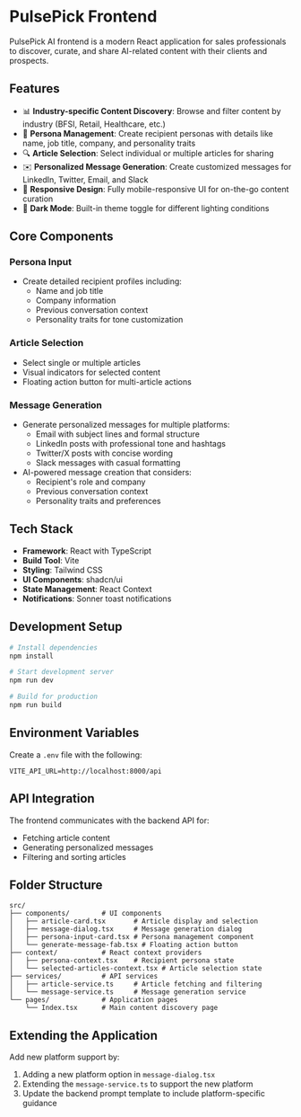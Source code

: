 # PulsePick Frontend

PulsePick AI frontend is a modern React application for sales professionals to discover, curate, and share AI-related content with their clients and prospects.

## Features

- 📊 **Industry-specific Content Discovery**: Browse and filter content by industry (BFSI, Retail, Healthcare, etc.)
- 👤 **Persona Management**: Create recipient personas with details like name, job title, company, and personality traits
- 🔍 **Article Selection**: Select individual or multiple articles for sharing
- ✉️ **Personalized Message Generation**: Create customized messages for LinkedIn, Twitter, Email, and Slack
- 📱 **Responsive Design**: Fully mobile-responsive UI for on-the-go content curation
- 🌙 **Dark Mode**: Built-in theme toggle for different lighting conditions

## Core Components

### Persona Input

- Create detailed recipient profiles including:
  - Name and job title
  - Company information
  - Previous conversation context
  - Personality traits for tone customization

### Article Selection

- Select single or multiple articles
- Visual indicators for selected content
- Floating action button for multi-article actions

### Message Generation

- Generate personalized messages for multiple platforms:
  - Email with subject lines and formal structure
  - LinkedIn posts with professional tone and hashtags
  - Twitter/X posts with concise wording
  - Slack messages with casual formatting
- AI-powered message creation that considers:
  - Recipient's role and company
  - Previous conversation context
  - Personality traits and preferences

## Tech Stack

- **Framework**: React with TypeScript
- **Build Tool**: Vite
- **Styling**: Tailwind CSS
- **UI Components**: shadcn/ui
- **State Management**: React Context
- **Notifications**: Sonner toast notifications

## Development Setup

```sh
# Install dependencies
npm install

# Start development server
npm run dev

# Build for production
npm run build
```

## Environment Variables

Create a `.env` file with the following:

```
VITE_API_URL=http://localhost:8000/api
```

## API Integration

The frontend communicates with the backend API for:

- Fetching article content
- Generating personalized messages
- Filtering and sorting articles

## Folder Structure

```
src/
├── components/        # UI components
│   ├── article-card.tsx       # Article display and selection
│   ├── message-dialog.tsx     # Message generation dialog
│   ├── persona-input-card.tsx # Persona management component
│   └── generate-message-fab.tsx # Floating action button
├── context/           # React context providers
│   ├── persona-context.tsx    # Recipient persona state
│   └── selected-articles-context.tsx # Article selection state
├── services/          # API services
│   ├── article-service.ts     # Article fetching and filtering
│   └── message-service.ts     # Message generation service
└── pages/             # Application pages
    └── Index.tsx      # Main content discovery page
```

## Extending the Application

Add new platform support by:

1. Adding a new platform option in `message-dialog.tsx`
2. Extending the `message-service.ts` to support the new platform
3. Update the backend prompt template to include platform-specific guidance
